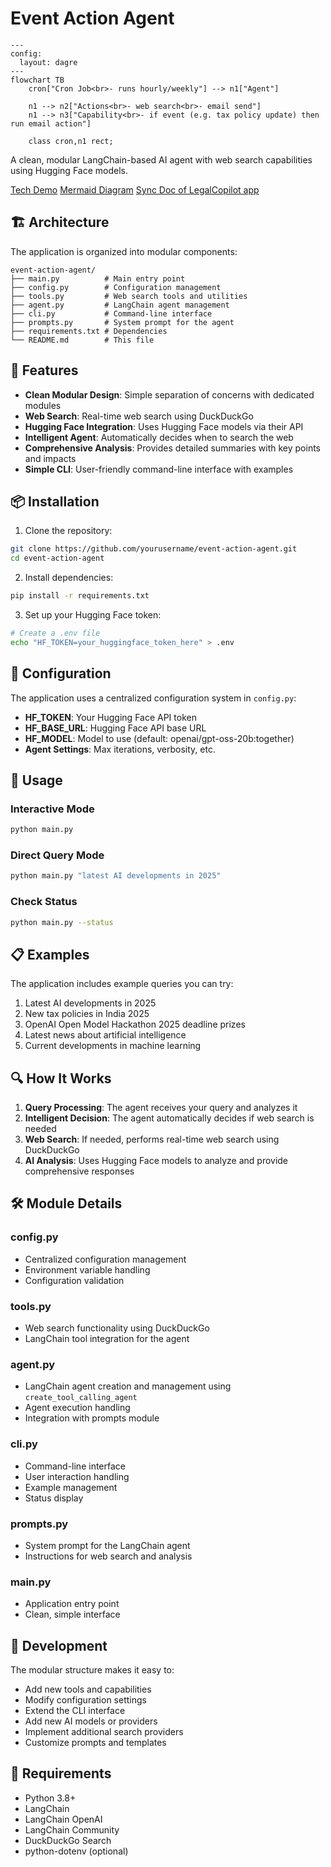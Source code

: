 
# Event Action Agent

```mermaid
---
config:
  layout: dagre
---
flowchart TB
    cron["Cron Job<br>- runs hourly/weekly"] --> n1["Agent"]

    n1 --> n2["Actions<br>- web search<br>- email send"]
    n1 --> n3["Capability<br>- if event (e.g. tax policy update) then run email action"]

    class cron,n1 rect;

```

A clean, modular LangChain-based AI agent with web search capabilities using Hugging Face models.

[Tech Demo](https://docs.google.com/document/d/1FpZ2sC_ca5Z3QjQ9dYS4br9D_5czdcmasgeMFf49rLI/edit?usp=sharing)
[Mermaid Diagram](https://www.mermaidchart.com/app/projects/cc5388e1-0eee-4d93-8a82-5b4c6064b61b/diagrams/237d9a95-8bab-41cc-8ca4-ebe099718d17/share/invite/eyJhbGciOiJIUzI1NiIsInR5cCI6IkpXVCJ9.eyJkb2N1bWVudElEIjoiMjM3ZDlhOTUtOGJhYi00MWNjLThjYTQtZWJlMDk5NzE4ZDE3IiwiYWNjZXNzIjoiRWRpdCIsImlhdCI6MTc1NjU1MTI5NH0.hqDDEMDMo0YEyJU9JB-Ob8SxQSm1d4_L-obNqsbhSwA)
[Sync Doc of LegalCopilot app](https://docs.google.com/document/d/1-inhLvGuyQlD-xN2fdmA3N0cO2A3YLGTs4LhV9_HNeo/edit?usp=sharing)

## 🏗️ Architecture

The application is organized into modular components:

```
event-action-agent/
├── main.py          # Main entry point
├── config.py        # Configuration management
├── tools.py         # Web search tools and utilities
├── agent.py         # LangChain agent management
├── cli.py           # Command-line interface
├── prompts.py       # System prompt for the agent
├── requirements.txt # Dependencies
└── README.md        # This file
```

## 🚀 Features

- **Clean Modular Design**: Simple separation of concerns with dedicated modules
- **Web Search**: Real-time web search using DuckDuckGo
- **Hugging Face Integration**: Uses Hugging Face models via their API
- **Intelligent Agent**: Automatically decides when to search the web
- **Comprehensive Analysis**: Provides detailed summaries with key points and impacts
- **Simple CLI**: User-friendly command-line interface with examples

## 📦 Installation

1. Clone the repository:
```bash
git clone https://github.com/yourusername/event-action-agent.git
cd event-action-agent
```

2. Install dependencies:
```bash
pip install -r requirements.txt
```

3. Set up your Hugging Face token:
```bash
# Create a .env file
echo "HF_TOKEN=your_huggingface_token_here" > .env
```

## 🔧 Configuration

The application uses a centralized configuration system in `config.py`:

- **HF_TOKEN**: Your Hugging Face API token
- **HF_BASE_URL**: Hugging Face API base URL
- **HF_MODEL**: Model to use (default: openai/gpt-oss-20b:together)
- **Agent Settings**: Max iterations, verbosity, etc.

## 🎯 Usage

### Interactive Mode
```bash
python main.py
```

### Direct Query Mode
```bash
python main.py "latest AI developments in 2025"
```

### Check Status
```bash
python main.py --status
```

## 📋 Examples

The application includes example queries you can try:
1. Latest AI developments in 2025
2. New tax policies in India 2025
3. OpenAI Open Model Hackathon 2025 deadline prizes
4. Latest news about artificial intelligence
5. Current developments in machine learning

## 🔍 How It Works

1. **Query Processing**: The agent receives your query and analyzes it
2. **Intelligent Decision**: The agent automatically decides if web search is needed
3. **Web Search**: If needed, performs real-time web search using DuckDuckGo
4. **AI Analysis**: Uses Hugging Face models to analyze and provide comprehensive responses

## 🛠️ Module Details

### config.py
- Centralized configuration management
- Environment variable handling
- Configuration validation

### tools.py
- Web search functionality using DuckDuckGo
- LangChain tool integration for the agent

### agent.py
- LangChain agent creation and management using `create_tool_calling_agent`
- Agent execution handling
- Integration with prompts module

### cli.py
- Command-line interface
- User interaction handling
- Example management
- Status display

### prompts.py
- System prompt for the LangChain agent
- Instructions for web search and analysis

### main.py
- Application entry point
- Clean, simple interface

## 🔧 Development

The modular structure makes it easy to:
- Add new tools and capabilities
- Modify configuration settings
- Extend the CLI interface
- Add new AI models or providers
- Implement additional search providers
- Customize prompts and templates

## 📝 Requirements

- Python 3.8+
- LangChain
- LangChain OpenAI
- LangChain Community
- DuckDuckGo Search
- python-dotenv (optional)